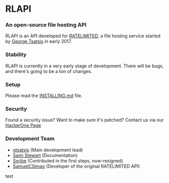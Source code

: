 # RLAPI
### An open-source file hosting API

RLAPI is an API developed for [RATELIMITED](https://ratelimited.me), a file hosting service started by [George Tsatsis](https://github.com/gtsatsis) in early 2017.

### Stability

RLAPI is currently in a very early stage of development. There will be bugs, and there's going to be a ton of changes.

### Setup

Please read the [INSTALLING.md](docs/INSTALLING.md) file.

### Security
Found a security issue? Want to make sure it's patched? Contact us via our [HackerOne Page](https://hackerone.com/ratelimited)

### Development Team

- [gtsatsis](https://github.com/gtsatsis) (Main development lead)
- [Sami Stewart](https://github.com/mightbemaybeme) (Documentation)
- [Sxribe](https://github.com/Sxribe) (Contributed in the first steps, now-resigned)
- [SamuelCSimao](https://github.com/samueldcs) (Developer of the original RATELIMITED API)

test

